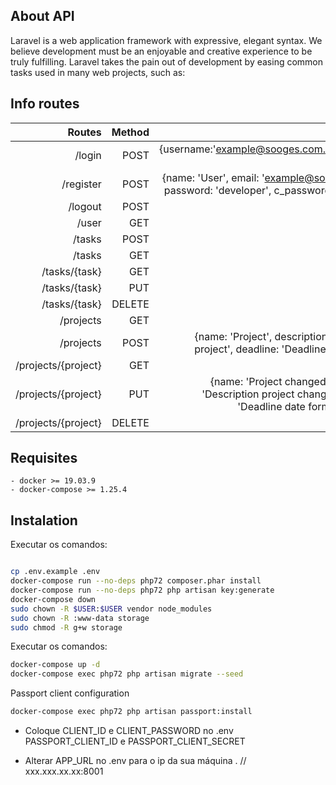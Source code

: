 

## About API

Laravel is a web application framework with expressive, elegant syntax. We believe development must be an enjoyable and creative experience to be truly fulfilling. Laravel takes the pain out of development by easing common tasks used in many web projects, such as:


## Info routes

| Routes             | Method |      Send    | Get   |      Auth     |
|-------------------:|-------:|-------------:|------:|--------------:|
| /login             |  POST  |{username:'example@sooges.com.br',password: 'developer'}|{"token_type":"token_type","expires_in":31536000,"access_token":"access_token","refresh_token":"refresh_token"}|N|
| /register          |  POST  |{name: 'User', email: 'example@sooges.com.br', password: 'developer', c_password: 'developer}|{id:1,name: 'User', email: 'example@sooges.com.br'}| N|
| /logout            |  POST  |||S|
| /user              |  GET   | {}|{id:1,name: 'User', email: 'example@sooges.com.br'}|S|
| /tasks             |  POST  | {}|| S|
| /tasks             |  GET   | {}|| S|
| /tasks/{task}      |  GET   | {}|| S|
| /tasks/{task}      |  PUT   | {}|| S|
| /tasks/{task}      | DELETE | {}|| S|
| /projects          |  GET   ||[{id:1, name: 'Project', description: 'Description project', deadline: 'Deadline date format'},{...}]| S|
| /projects          |  POST  |{name: 'Project', description: 'Description project', deadline: 'Deadline date format'}|{id:1, name: 'Project', description: 'Description project', deadline: 'Deadline date format'}| S|
| /projects/{project}|  GET   ||{id:1, name: 'Project', description: 'Description project', deadline: 'Deadline date format'}| S|
| /projects/{project}|  PUT   |{name: 'Project changed', description: 'Description project changed', deadline: 'Deadline date format changed'}|{id:1, name: 'Project changed', description: 'Description project changed', deadline: 'Deadline date format changed'}| S             |
| /projects/{project}| DELETE ||| S|




## Requisites

    - docker >= 19.03.9
    - docker-compose >= 1.25.4

## Instalation

Executar os comandos:

```bash

cp .env.example .env
docker-compose run --no-deps php72 composer.phar install
docker-compose run --no-deps php72 php artisan key:generate
docker-compose down
sudo chown -R $USER:$USER vendor node_modules
sudo chown -R :www-data storage
sudo chmod -R g+w storage
```


Executar os comandos:

```bash
docker-compose up -d
docker-compose exec php72 php artisan migrate --seed

```

Passport client configuration

```bash
docker-compose exec php72 php artisan passport:install


```
 - Coloque CLIENT_ID e CLIENT_PASSWORD no .env PASSPORT_CLIENT_ID e PASSPORT_CLIENT_SECRET

 - Alterar APP_URL no .env para o ip da sua máquina . // xxx.xxx.xx.xx:8001
